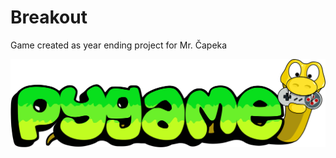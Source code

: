 # Breakout

Game created as year ending project for Mr. Čapeka

![Logo](https://raw.githubusercontent.com/pygame/pygame/main/docs/reST/_static/pygame_logo.svg)
